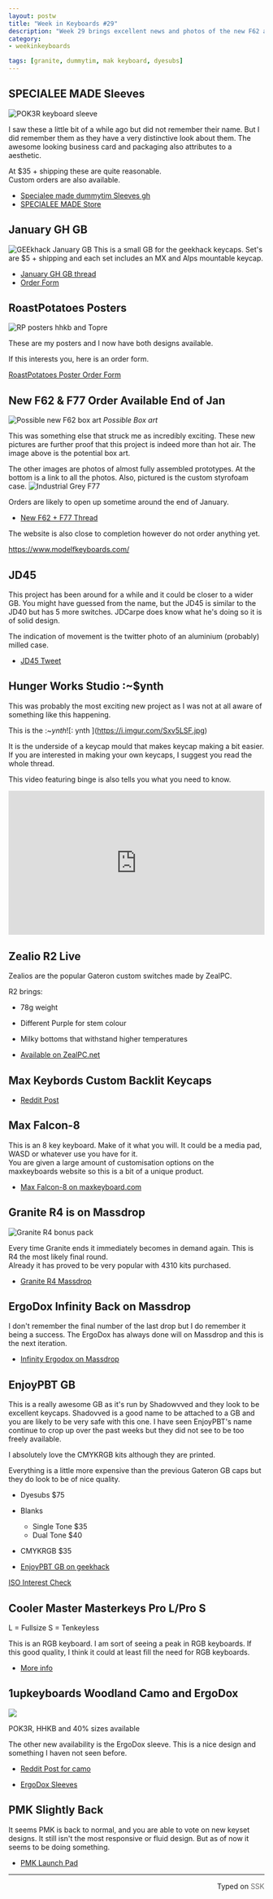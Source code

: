 ```yaml
---
layout: postw
title: "Week in Keyboards #29"
description: "Week 29 brings excellent news and photos of the new F62 and F77 project."
category: 
- weekinkeyboards 

tags: [granite, dummytim, mak keyboard, dyesubs]
---
```


## SPECIALEE MADE Sleeves
![POK3R keyboard sleeve](https://imgur.com/umFEuSYh.jpg)

I saw these a little bit of a while ago but did not remember their name. But I did remember them as they have a very distinctive look about them. The awesome looking business card and packaging also attributes to a aesthetic. 

At $35 + shipping these are quite reasonable.  
Custom orders are also available.

* [Specialee made dummytim Sleeves gh](https://geekhack.org/index.php?topic=78269.0)
* [SPECIALEE MADE Store](https://specialeemade.bigcartel.com/)

## January GH GB
![GEEkhack January GB](https://i.imgur.com/oDVJCt8.png)
This is a small GB for the geekhack keycaps. Set's are $5 + shipping and each set includes an MX and Alps mountable keycap.

* [January GH GB thread](https://geekhack.org/index.php?topic=78489.0)
* [Order Form](https://docs.google.com/forms/d/1qlfWbPKGeEinVaIIvl6GaQYKWGxw0g5XjY52hyCc0bM/viewform)

## RoastPotatoes Posters
![RP posters hhkb and Topre](https://i.imgur.com/LZJwfBW.png)

These are my posters and I now have both designs available.

If this interests you, here is an order form.

[RoastPotatoes Poster Order Form](https://goo.gl/forms/usxEIqkl7F)

## New F62 & F77 Order Available End of Jan
![Possible new F62 box art](https://i.imgur.com/PwuMAys.jpg)
*Possible Box art*

This was something else that struck me as incredibly exciting. These new pictures are further proof that this project is indeed more than hot air. The image above is the potential box art.

The other images are photos of almost fully assembled prototypes. At the bottom is a link to all the photos. Also, pictured is the custom styrofoam case.
![Industrial Grey F77](https://i.imgur.com/ofwDQuo.png?1)

Orders are likely to open up sometime around the end of January.

* [New F62 + F77 Thread](https://geekhack.org/index.php?topic=73363.msg2004111#msg2004111)

The website is also close to completion however do not order anything yet.

<https://www.modelfkeyboards.com/>

## JD45 
This project has been around for a while and it could be closer to a wider GB. You might have guessed from the name, but the JD45 is similar to the JD40 but has 5 more switches. JDCarpe does know what he's doing so it is of solid design.

The indication of movement is the twitter photo of an aluminium (probably) milled case.

* [JD45 Tweet](https://twitter.com/CarpeKeyboards/status/686997601908965376)

## Hunger Works Studio :~$ynth 
This was probably the most exciting new project as I was not at all aware of something like this happening. 

This is the :~$ynth 
![:~$ynth ](https://i.imgur.com/Sxv5LSF.jpg)

It is the underside of a keycap mould that makes keycap making a bit easier. If you are interested in making your own keycaps, I suggest you read the whole thread.

This video featuring binge is also tells you what you need to know.
<style>.embed-container { position: relative; padding-bottom: 56.25%; height: 0; overflow: hidden; max-width: 100%; } .embed-container iframe, .embed-container object, .embed-container embed { position: absolute; top: 0; left: 0; width: 100%; height: 100%; }</style><div class='embed-container'><iframe src='https://www.youtube.com/embed//bRSOly5QNks' frameborder='0' allowfullscreen></iframe></div>


## Zealio R2 Live
Zealios are the popular Gateron custom switches made by ZealPC. 

R2 brings:

* 78g weight
* Different Purple for stem colour
* Milky bottoms that withstand higher temperatures

* [Available on ZealPC.net](https://zealpc.net/collections/group-buy-pre-orders/products/zealio)

## Max Keybords Custom Backlit Keycaps
* [Reddit Post](https://redd.it/40kmfh)

## Max Falcon-8
This is an 8 key keyboard. Make of it what you will. It could be a media pad, WASD or whatever use you have for it.   
You are given a large amount of customisation options on the maxkeyboards website so this is a bit of a unique product.

* [Max Falcon-8 on maxkeyboard.com](https://www.maxkeyboard.com/max-falcon-8-custom-programmable-mini-mechanical-keyboard-assembled.html)


## Granite R4 is on Massdrop
![Granite R4 bonus pack](https://i.imgur.com/WTNBPNp.png)

Every time Granite ends it immediately becomes in demand again. This is R4 the most likely final round.  
Already it has proved to be very popular with 4310 kits purchased.

* [Granite R4 Massdrop](https://www.massdrop.com/buy/granite-keycap-set?mode=guest_open)

## ErgoDox Infinity Back on Massdrop
I don't remember the final number of the last drop but I do remember it being a success. The ErgoDox has always done will on Massdrop and this is the next iteration.

* [Infinity Ergodox on Massdrop](https://www.massdrop.com/buy/infinity-ergodox?mode=guest_open)

## EnjoyPBT GB
This is a really awesome GB as it's run by Shadowvved and they look to be excellent keycaps. Shadovved is a good name to be attached to a GB and you are likely to be very safe with this one. I have seen EnjoyPBT's name continue to crop up over the past weeks but they did not see to be too freely available. 

I absolutely love the CMYKRGB kits although they are printed.

Everything is a little more expensive than the previous Gateron GB caps but they do look to be of nice quality.

* Dyesubs $75
* Blanks
	* Single Tone $35
	* Dual Tone $40
* CMYKRGB $35

* [EnjoyPBT GB on geekhack](https://geekhack.org/index.php?topic=78563.0)

[ISO Interest Check](https://goo.gl/forms/Ckluo53XzC)

## Cooler Master Masterkeys Pro L/Pro S
L = Fullsize
S = Tenkeyless

This is an RGB keyboard. I am sort of seeing a peak in RGB keyboards. If this good quality, I think it could at least fill the need for RGB keyboards.

* [More info](https://www.tweaktown.com/news/49547/cooler-master-updates-keyboards-mice-rgb-leds-sexy-good-looks/index.html)

## 1upkeyboards Woodland Camo and ErgoDox
![](https://i.imgur.com/Kox90p8.jpg)

POK3R, HHKB and 40%  sizes available

The other new availability is the ErgoDox sleeve. This is a nice design and something I haven not seen before.

* [Reddit Post for camo](https://redd.it/3znszo)

* [ErgoDox Sleeves](https://1upkeyboards.com/index.php?cPath=1_39)

## PMK Slightly Back
It seems PMK is back to normal, and you are able to vote on new keyset designs. It still isn't the most responsive or fluid design. But as of now it seems to be doing something.

* [PMK Launch Pad](https://pimpmykeyboard.com/launch-pad/)

------------------------------------------------
 <p style="text-align: right" title="Screwed">Typed on <font color="#6c6c6c">SSK</font></p>
 
